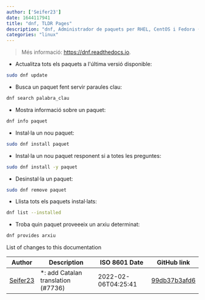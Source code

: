 ```yaml
---
author: ['Seifer23']
date: 1644117941
title: "dnf, TLDR Pages"
description: "dnf, Administrador de paquets per RHEL, CentOS i Fedora (Reemplaça a yum)."
categories: "linux"
---
```

> Més informació: <https://dnf.readthedocs.io>.

- Actualitza tots els paquets a l'última versió disponible:

```bash
sudo dnf update
```

- Busca un paquet fent servir paraules clau:

```bash
dnf search palabra_clau
```

- Mostra informació sobre un paquet:

```bash
dnf info paquet
```

- Instal·la un nou paquet:

```bash
sudo dnf install paquet
```

- Instal·la un nou paquet responent si a totes les preguntes:

```bash
sudo dnf install -y paquet
```

- Desinstal·la un paquet:

```bash
sudo dnf remove paquet
```

- Llista tots els paquets instal·lats:

```bash
dnf list --installed
```

- Troba quin paquet proveeeix un arxiu determinat:

```bash
dnf provides arxiu
```
List of changes to this documentation


Author | Description | ISO 8601 Date | GitHub link
------|-----|-----|-----
[Seifer23](mailto:48915360+Seifer23@users.noreply.github.com) | *: add Catalan translation (#7736) | 2022-02-06T04:25:41 | [99db37b3afd6](https://github.com/tldr-pages/tldr/commit/99db37b3afd6dba836a6d94e4688601fdb3bac98)

